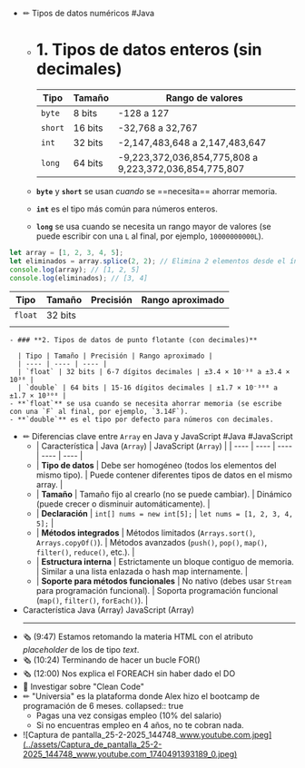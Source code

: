 - ✏ Tipos de datos numéricos #Java
	- # 1. Tipos de datos enteros (sin decimales)
	  
	  | Tipo | Tamaño | Rango de valores |
	  | ---- | ---- | ---- |
	  | `byte` | 8 bits | -128 a 127 |
	  | `short` | 16 bits | -32,768 a 32,767 |
	  | `int` | 32 bits | -2,147,483,648 a 2,147,483,647 |
	  | `long` | 64 bits | -9,223,372,036,854,775,808 a 9,223,372,036,854,775,807 |
	- **`byte`** y **`short`** se usan *cuando* se ==necesita== ahorrar memoria.
	- **`int`** es el tipo más común para números enteros.
	- **`long`** se usa cuando se necesita un rango mayor de valores (se puede escribir con una `L` al final, por ejemplo, `10000000000L`).
	

``` javascript
let array = [1, 2, 3, 4, 5];
let eliminados = array.splice(2, 2); // Elimina 2 elementos desde el índice 2`
console.log(array); // [1, 2, 5]
console.log(eliminados); // [3, 4]
```


| Tipo    | Tamaño  | Precisión | Rango aproximado |
| ------- | ------- | --------- | ---------------- |
| `float` | 32 bits |           |                  |
|         |         |           |                  |


	- ### **2. Tipos de datos de punto flotante (con decimales)**
	  
	  | Tipo | Tamaño | Precisión | Rango aproximado |
	  | ---- | ---- | ---- |
	  | `float` | 32 bits | 6-7 dígitos decimales | ±3.4 × 10⁻³⁸ a ±3.4 × 10³⁸ |
	  | `double` | 64 bits | 15-16 dígitos decimales | ±1.7 × 10⁻³⁰⁸ a ±1.7 × 10³⁰⁸ |
	- **`float`** se usa cuando se necesita ahorrar memoria (se escribe con una `F` al final, por ejemplo, `3.14F`).
	- **`double`** es el tipo por defecto para números con decimales.
- ✏ Diferencias clave entre `Array` en Java y JavaScript #Java #JavaScript
	- | Característica | Java (`Array`) | JavaScript (`Array`) |
	  | ---- | ---- | ---- | ---- | ---- |
	- | **Tipo de datos** | Debe ser homogéneo (todos los elementos del mismo tipo). | Puede contener diferentes tipos de datos en el mismo array. |
	- | **Tamaño** | Tamaño fijo al crearlo (no se puede cambiar). | Dinámico (puede crecer o disminuir automáticamente). |
	- | **Declaración** | `int[] nums = new int[5];` | `let nums = [1, 2, 3, 4, 5];` |
	- | **Métodos integrados** | Métodos limitados (`Arrays.sort()`, `Arrays.copyOf()`). | Métodos avanzados (`push()`, `pop()`, `map()`, `filter()`, `reduce()`, etc.). |
	- | **Estructura interna** | Estrictamente un bloque contiguo de memoria. | Similar a una lista enlazada o hash map internamente. |
	- | **Soporte para métodos funcionales** | No nativo (debes usar `Stream` para programación funcional). | Soporta programación funcional (`map()`, `filter()`, `forEach()`). |
- Característica	Java (Array)	JavaScript (Array)
  ----	----	----	----	----
- 🗞 (9:47) Estamos retomando la materia HTML con el atributo *placeholder* de los <inputs> de tipo *text*.
- 🗞 (10:24) Terminando de hacer un bucle FOR()
- 🗞 (12:00) Nos explica el FOREACH sin haber dado el DO
- 📌 Investigar sobre "Clean Code"
- ✏ "Universia" es la plataforma donde Alex hizo el bootcamp de programación de 6 meses.
  collapsed:: true
	- Pagas una vez consigas empleo (10% del salario)
	- Si no encuentras empleo en 4 años, no te cobran nada.
- ![Captura de pantalla_25-2-2025_144748_www.youtube.com.jpeg](../assets/Captura_de_pantalla_25-2-2025_144748_www.youtube.com_1740491393189_0.jpeg)